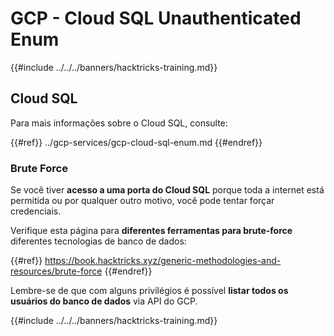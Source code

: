 # GCP - Cloud SQL Unauthenticated Enum

{{#include ../../../banners/hacktricks-training.md}}

## Cloud SQL

Para mais informações sobre o Cloud SQL, consulte:

{{#ref}}
../gcp-services/gcp-cloud-sql-enum.md
{{#endref}}

### Brute Force

Se você tiver **acesso a uma porta do Cloud SQL** porque toda a internet está permitida ou por qualquer outro motivo, você pode tentar forçar credenciais.

Verifique esta página para **diferentes ferramentas para brute-force** diferentes tecnologias de banco de dados:

{{#ref}}
https://book.hacktricks.xyz/generic-methodologies-and-resources/brute-force
{{#endref}}

Lembre-se de que com alguns privilégios é possível **listar todos os usuários do banco de dados** via API do GCP.

{{#include ../../../banners/hacktricks-training.md}}
